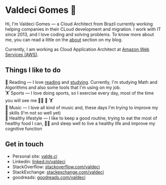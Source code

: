# Valdeci Gomes 🏡

Hi, I'm Valdeci Gomes — a Cloud Architect from Brazil currently working helping companies in their CLoud development and migration. I work with IT since 2013, and I love coding and solving problems. To know more about me, you can read a little on the [about](https://valde.ci/about/) section on my blog.

Currently, I am working as Cloud Application Architect at [Amazon Web Services (AWS)](https://aws.amazon.com/).


## Things I like to do
📖 Reading — I love [reading](https://www.goodreads.com/valdeci) and [studying](https://github.com/coderade/certificates). Currently, I'm studying Math and Algorithms and also some tools that I'm using on my job. <br>
🏋️ Sports — I love doing sports, so I exercise every day, most of the time you will see me 🏃‍♂️ 🚴 🏋️  <br>
🎵 Music — I love all kind of music and, these days I'm trying to improve my 🥁 skills (I'm not so well yet)  <br>
🥗 Healthy lifestyle — I like to keep a good routine, trying to eat the most of healthy food I can,  🧘‍♂️ and sleep well to live a healthy life and improve my cognitive function


## Get in touch
- Personal site: [valde.ci](https://valde.ci)
- Linkedin: [linked.in/valdeci](https://br.linkedin.com/in/valdeci/en)
- StackOverflow: [stackoverflow.com/valdeci](https://stackoverflow.com/users/4157589/valdeci)
- StackExchange: [stackexchange.com/valdeci](https://stackexchange.com/users/5196485/coderade?tab=accounts)
- goodreads: [goodreads.com/valdeci](https://www.goodreads.com/valdeci)
